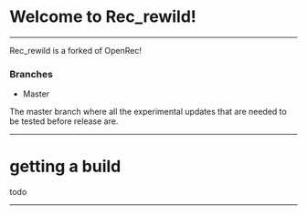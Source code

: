 # Welcome to Rec_rewild!
---
Rec_rewild is a forked of OpenRec!

### Branches
 - Master


The master branch where all the experimental updates that are needed to be tested before release are.

---
# getting a build

todo


---


